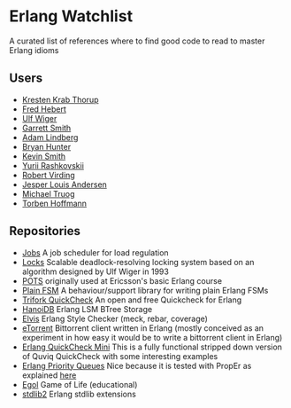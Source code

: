 # Erlang Watchlist
A curated list of references where to find good code to read to master Erlang idioms

## Users
* [Kresten Krab Thorup](https://github.com/krestenkrab)
* [Fred Hebert](https://github.com/ferd)
* [Ulf Wiger](https://github.com/uwiger)
* [Garrett Smith](https://github.com/gar1t)
* [Adam Lindberg](https://github.com/eproxus)
* [Bryan Hunter](https://github.com/bryanhunter)
* [Kevin Smith](https://github.com/kevsmith)
* [Yurii Rashkovskii](https://github.com/yrashk)
* [Robert Virding](https://github.com/rvirding)
* [Jesper Louis Andersen](https://github.com/jlouis)
* [Michael Truog](https://github.com/okeuday)
* [Torben Hoffmann](https://github.com/lehoff)

## Repositories
* [Jobs](https://github.com/uwiger/jobs) A job scheduler for load regulation
* [Locks](https://github.com/uwiger/locks) Scalable deadlock-resolving locking system based on an algorithm designed by Ulf Wiger in 1993
* [POTS](https://github.com/uwiger/pots) originally used at Ericsson's basic Erlang course
* [Plain FSM](https://github.com/uwiger/plain_fsm) A behaviour/support library for writing plain Erlang FSMs
* [Trifork QuickCheck](https://github.com/krestenkrab/triq) An open and free Quickcheck for Erlang
* [HanoiDB](https://github.com/krestenkrab/hanoidb) Erlang LSM BTree Storage
* [Elvis](https://github.com/inaka/elvis) Erlang Style Checker (meck, rebar, coverage)
* [eTorrent](https://github.com/jlouis/etorrent) Bittorrent client written in Erlang (mostly conceived as an experiment in how easy it would be to write a bittorrent client in Erlang)
* [Erlang QuickCheck Mini](https://github.com/rpt/eqcmini) This is a fully functional stripped down version of Quviq QuickCheck with some interesting examples
* [Erlang Priority Queues](https://github.com/okeuday/pqueue) Nice because it is tested with PropEr as explained [here](http://jlouisramblings.blogspot.it/2011/12/example-of-property-based-testing-in.html)
* [Egol](https://github.com/lehoff/egol) Game of Life (educational)
* [stdlib2](https://github.com/cannedprimates/stdlib2) Erlang stdlib extensions
